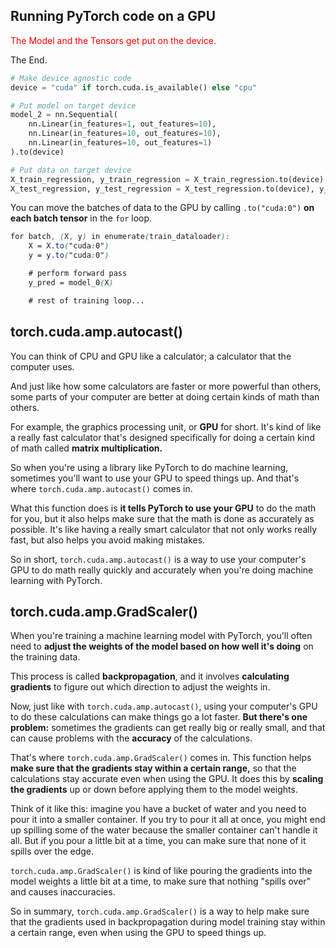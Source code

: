 ## Running PyTorch code on a GPU

<span style="color:red;">The Model and the Tensors get put on the device.</span>

The End.

```python
# Make device agnostic code
device = "cuda" if torch.cuda.is_available() else "cpu"

# Put model on target device
model_2 = nn.Sequential(
    nn.Linear(in_features=1, out_features=10),
    nn.Linear(in_features=10, out_features=10),
    nn.Linear(in_features=10, out_features=1)
).to(device)

# Put data on target device
X_train_regression, y_train_regression = X_train_regression.to(device), y_train_regression.to(device)
X_test_regression, y_test_regression = X_test_regression.to(device), y_test_regression.to(device)

```

You can move the batches of data to the GPU by calling `.to("cuda:0")` **on each batch tensor** in the `for` loop.

```scss
for batch, (X, y) in enumerate(train_dataloader):
    X = X.to("cuda:0")
    y = y.to("cuda:0")

    # perform forward pass
    y_pred = model_0(X)

    # rest of training loop...
```

## torch.cuda.amp.autocast()

You can think of CPU and GPU like a calculator; a calculator that the computer uses.

And just like how some calculators are faster or more powerful than others, some parts of your computer are better at doing certain kinds of math than others.

For example, the graphics processing unit, or **GPU** for short. It's kind of like a really fast calculator that's designed specifically for doing a certain kind of math called **matrix multiplication.**

So when you're using a library like PyTorch to do machine learning, sometimes you'll want to use your GPU to speed things up. And that's where `torch.cuda.amp.autocast()` comes in.

What this function does is **it tells PyTorch to use your GPU** to do the math for you, but it also helps make sure that the math is done as accurately as possible. It's like having a really smart calculator that not only works really fast, but also helps you avoid making mistakes.

So in short, `torch.cuda.amp.autocast()` is a way to use your computer's GPU to do math really quickly and accurately when you're doing machine learning with PyTorch.

## torch.cuda.amp.GradScaler()

When you're training a machine learning model with PyTorch, you'll often need to **adjust the weights of the model based on how well it's doing** on the training data.

This process is called **backpropagation**, and it involves **calculating gradients** to figure out which direction to adjust the weights in.

Now, just like with `torch.cuda.amp.autocast()`, using your computer's GPU to do these calculations can make things go a lot faster. **But there's one problem:** sometimes the gradients can get really big or really small, and that can cause problems with the **accuracy** of the calculations.

That's where `torch.cuda.amp.GradScaler()` comes in. This function helps **make sure that the gradients stay within a certain range,** so that the calculations stay accurate even when using the GPU. It does this by **scaling the gradients** up or down before applying them to the model weights.

Think of it like this: imagine you have a bucket of water and you need to pour it into a smaller container. If you try to pour it all at once, you might end up spilling some of the water because the smaller container can't handle it all. But if you pour a little bit at a time, you can make sure that none of it spills over the edge.

`torch.cuda.amp.GradScaler()` is kind of like pouring the gradients into the model weights a little bit at a time, to make sure that nothing "spills over" and causes inaccuracies.

So in summary, `torch.cuda.amp.GradScaler()` is a way to help make sure that the gradients used in backpropagation during model training stay within a certain range, even when using the GPU to speed things up.

<br>
